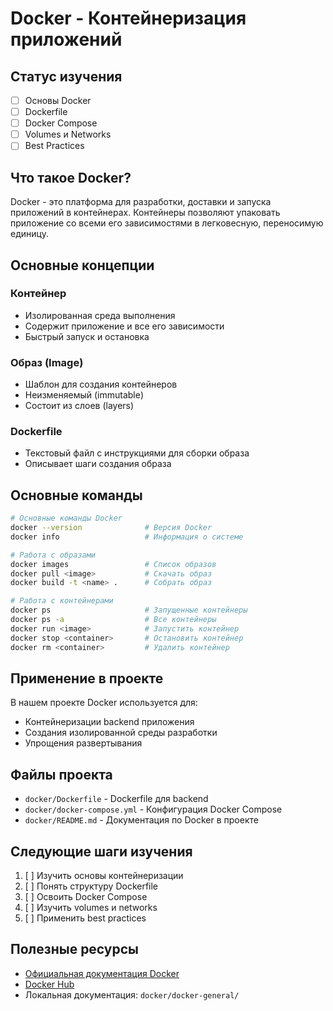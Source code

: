 # Docker - Контейнеризация приложений

## Статус изучения
- [ ] Основы Docker
- [ ] Dockerfile
- [ ] Docker Compose
- [ ] Volumes и Networks
- [ ] Best Practices

## Что такое Docker?

Docker - это платформа для разработки, доставки и запуска приложений в контейнерах. Контейнеры позволяют упаковать приложение со всеми его зависимостями в легковесную, переносимую единицу.

## Основные концепции

### Контейнер
- Изолированная среда выполнения
- Содержит приложение и все его зависимости
- Быстрый запуск и остановка

### Образ (Image)
- Шаблон для создания контейнеров
- Неизменяемый (immutable)
- Состоит из слоев (layers)

### Dockerfile
- Текстовый файл с инструкциями для сборки образа
- Описывает шаги создания образа

## Основные команды

```bash
# Основные команды Docker
docker --version              # Версия Docker
docker info                   # Информация о системе

# Работа с образами
docker images                 # Список образов
docker pull <image>           # Скачать образ
docker build -t <name> .      # Собрать образ

# Работа с контейнерами
docker ps                     # Запущенные контейнеры
docker ps -a                  # Все контейнеры
docker run <image>            # Запустить контейнер
docker stop <container>       # Остановить контейнер
docker rm <container>         # Удалить контейнер
```

## Применение в проекте

В нашем проекте Docker используется для:
- Контейнеризации backend приложения
- Создания изолированной среды разработки
- Упрощения развертывания

## Файлы проекта

- `docker/Dockerfile` - Dockerfile для backend
- `docker/docker-compose.yml` - Конфигурация Docker Compose
- `docker/README.md` - Документация по Docker в проекте

## Следующие шаги изучения

1. [ ] Изучить основы контейнеризации
2. [ ] Понять структуру Dockerfile
3. [ ] Освоить Docker Compose
4. [ ] Изучить volumes и networks
5. [ ] Применить best practices

## Полезные ресурсы

- [Официальная документация Docker](https://docs.docker.com/)
- [Docker Hub](https://hub.docker.com/)
- Локальная документация: `docker/docker-general/`
